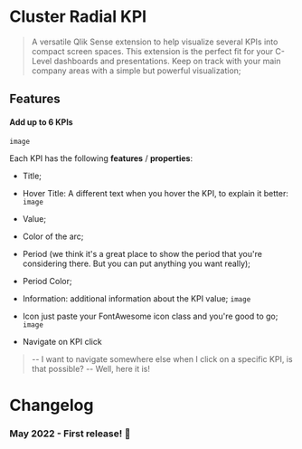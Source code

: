 # Cluster Radial KPI

> A versatile Qlik Sense extension to help visualize several KPIs into compact screen spaces. This extension is the perfect fit for your C-Level dashboards and presentations. Keep on track with your main company areas with a simple but powerful visualization;

## Features

#### Add up to 6 KPIs

`image`


Each KPI has the following **features** / **properties**:

- Title;
- Hover Title: A different text when you hover the KPI, to explain it better:
`image`
- Value;
- Color of the arc;
- Period (we think it's a great place to show the period that you're considering there. But you can put anything you want really);
- Period Color;
- Information: additional information about the KPI value;
`image`
- Icon
just paste your FontAwesome icon class and you're good to go;
`image`

- Navigate on KPI click
>-- I want to navigate somewhere else when I click on a specific KPI, is that possible?
>-- Well, here it is!

# Changelog


### May 2022 - First release! 🚀



